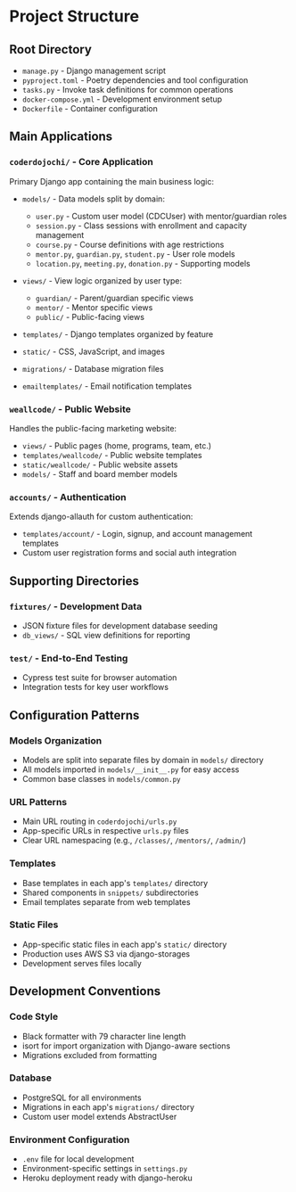 # Project Structure

## Root Directory

- `manage.py` - Django management script
- `pyproject.toml` - Poetry dependencies and tool configuration
- `tasks.py` - Invoke task definitions for common operations
- `docker-compose.yml` - Development environment setup
- `Dockerfile` - Container configuration

## Main Applications

### `coderdojochi/` - Core Application

Primary Django app containing the main business logic:

- `models/` - Data models split by domain:

  - `user.py` - Custom user model (CDCUser) with mentor/guardian roles
  - `session.py` - Class sessions with enrollment and capacity management
  - `course.py` - Course definitions with age restrictions
  - `mentor.py`, `guardian.py`, `student.py` - User role models
  - `location.py`, `meeting.py`, `donation.py` - Supporting models

- `views/` - View logic organized by user type:

  - `guardian/` - Parent/guardian specific views
  - `mentor/` - Mentor specific views
  - `public/` - Public-facing views

- `templates/` - Django templates organized by feature
- `static/` - CSS, JavaScript, and images
- `migrations/` - Database migration files
- `emailtemplates/` - Email notification templates

### `weallcode/` - Public Website

Handles the public-facing marketing website:

- `views/` - Public pages (home, programs, team, etc.)
- `templates/weallcode/` - Public website templates
- `static/weallcode/` - Public website assets
- `models/` - Staff and board member models

### `accounts/` - Authentication

Extends django-allauth for custom authentication:

- `templates/account/` - Login, signup, and account management templates
- Custom user registration forms and social auth integration

## Supporting Directories

### `fixtures/` - Development Data

- JSON fixture files for development database seeding
- `db_views/` - SQL view definitions for reporting

### `test/` - End-to-End Testing

- Cypress test suite for browser automation
- Integration tests for key user workflows

## Configuration Patterns

### Models Organization

- Models are split into separate files by domain in `models/` directory
- All models imported in `models/__init__.py` for easy access
- Common base classes in `models/common.py`

### URL Patterns

- Main URL routing in `coderdojochi/urls.py`
- App-specific URLs in respective `urls.py` files
- Clear URL namespacing (e.g., `/classes/`, `/mentors/`, `/admin/`)

### Templates

- Base templates in each app's `templates/` directory
- Shared components in `snippets/` subdirectories
- Email templates separate from web templates

### Static Files

- App-specific static files in each app's `static/` directory
- Production uses AWS S3 via django-storages
- Development serves files locally

## Development Conventions

### Code Style

- Black formatter with 79 character line length
- isort for import organization with Django-aware sections
- Migrations excluded from formatting

### Database

- PostgreSQL for all environments
- Migrations in each app's `migrations/` directory
- Custom user model extends AbstractUser

### Environment Configuration

- `.env` file for local development
- Environment-specific settings in `settings.py`
- Heroku deployment ready with django-heroku
